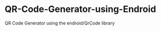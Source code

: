 QR-Code-Generator-using-Endroid
===============================

QR Code Generator using the endroid/QrCode library
